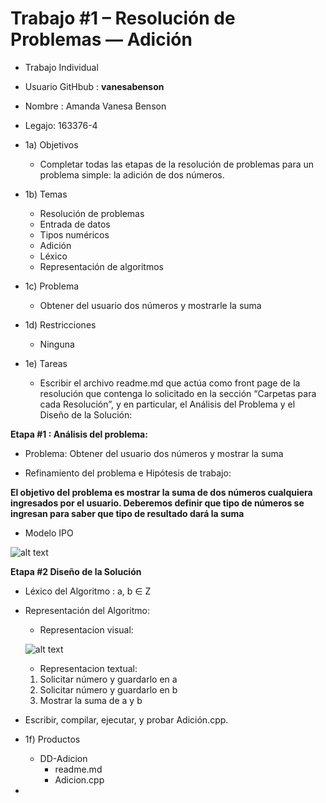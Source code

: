 # Trabajo #1 – Resolución de Problemas — Adición #

* Trabajo Individual

* Usuario GitHbub : **vanesabenson**

* Nombre : Amanda Vanesa Benson

* Legajo: 163376-4


*   1a)  Objetivos
    * Completar todas las etapas de la resolución de problemas para un problema simple: la adición de dos números.

*   1b) Temas
    * Resolución de problemas
    * Entrada de datos
    * Tipos numéricos
    * Adición
    * Léxico
    * Representación de algoritmos

*   1c) Problema
    * Obtener del usuario dos números y mostrarle la suma

*   1d) Restricciones
    * Ninguna

*   1e) Tareas
    * Escribir el archivo readme.md que actúa como front page de la resolución que contenga lo solicitado en la sección “Carpetas para cada Resolución”, y en particular, el Análisis del Problema y el Diseño de la Solución:

**Etapa #1 : Análisis del problema:**
 * Problema: Obtener del usuario dos números y mostrar la suma 
 
 * Refinamiento del problema e Hipótesis de trabajo:

 **El objetivo del problema es mostrar la suma de dos números cualquiera ingresados por el usuario. Deberemos definir que tipo de números se ingresan para saber que tipo de resultado dará la suma**
 
 
 * Modelo IPO 
 
  ![alt text](https://github.com/vanesabenson/AED/blob/master/01-Adicion/Images/ipo_image.png)
      
      
 **Etapa #2 Diseño de la Solución**

 * Léxico del Algoritmo :   a, b ∈ Z
   
   
 * Representación del Algoritmo: 

    * Representacion visual:
 
    ![alt text](https://github.com/vanesabenson/AED/blob/master/01-Adicion/Images/diagrama.png)
 
    * Representacion textual:
    
    1) Solicitar número y guardarlo en a
    2) Solicitar número y guardarlo en b
    3) Mostrar la suma de a y b 

* Escribir, compilar, ejecutar, y probar Adición.cpp.

  
*    1f) Productos
     * DD-Adicion
       * readme.md
       * Adicion.cpp
       
       
  
  

  
 


* 
